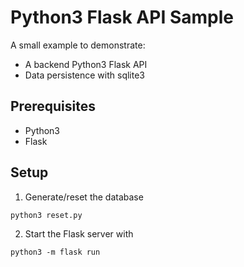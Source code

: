 # Python3 Flask API Sample

A small example to demonstrate:
- A backend Python3 Flask API
- Data persistence with sqlite3

## Prerequisites
- Python3
- Flask

## Setup
1. Generate/reset the database
```
python3 reset.py
```

2. Start the Flask server with
```
python3 -m flask run
```
